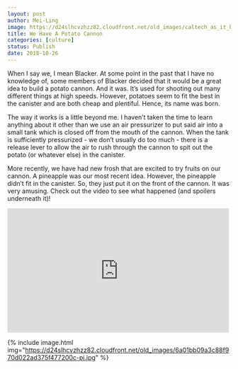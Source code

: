```yaml
---
layout: post
author: Mei-Ling
image: https://d24slhcvzhzz82.cloudfront.net/old_images/caltech_as_it_happens/6a0105349b8251970b022ad3bbb049200b.jpg
title: We Have A Potato Cannon
categories: [culture]
status: Publish
date: 2018-10-26
---
```


When I say we, I mean Blacker. At some point in the past that I have no knowledge of, some members of Blacker decided that it would be a great idea to build a potato cannon. And it was. It’s used for shooting out many different things at high speeds. However, potatoes seem to fit the best in the canister and are both cheap and plentiful. Hence, its name was born.

The way it works is a little beyond me. I haven’t taken the time to learn anything about it other than we use an air pressurizer to put said air into a small tank which is closed off from the mouth of the cannon. When the tank is sufficiently pressurized - we don’t usually do too much - there is a release lever to allow the air to rush through the cannon to spit out the potato (or whatever else) in the canister.

More recently, we have had new frosh that are excited to try fruits on our cannon. A pineapple was our most recent idea. However, the pineapple didn’t fit in the canister. So, they just put it on the front of the cannon. It was very amusing. Check out the video to see what happened (and spoilers underneath it)!

<p class="asset-video"><iframe allow="autoplay; encrypted-media" allowfullscreen="" frameborder="0" height="281" src="https://www.youtube.com/embed/9rRFvgHI6wE?feature=oembed" width="500"></iframe>


{% include image.html img="https://d24slhcvzhzz82.cloudfront.net/old_images/6a01bb09a3c88f970d022ad375f477200c-pi.jpg" %}
